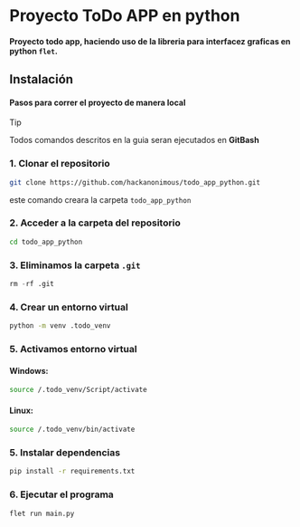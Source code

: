 # Proyecto ToDo APP en python
 #### Proyecto todo app, haciendo uso de la libreria para interfacez graficas en python `flet`.

 ## Instalación
 #### Pasos para correr el proyecto de manera local
 > [!TIP]
 > Todos comandos descritos en la guia seran ejecutados en **GitBash**
 ### 1. Clonar el repositorio
 ```bash
 git clone https://github.com/hackanonimous/todo_app_python.git
 ```
 este comando creara la carpeta `todo_app_python`
 ### 2. Acceder a la carpeta del repositorio
 ```bash
 cd todo_app_python
 ```
 ### 3. Eliminamos la carpeta `.git`
 ```python
 rm -rf .git
 ```
 ### 4. Crear un entorno virtual
 ```bash
 python -m venv .todo_venv
 ```
 ### 5. Activamos entorno virtual
 #### Windows:
 ```bash
source /.todo_venv/Script/activate
 ```
 #### Linux:
 ```bash
 source /.todo_venv/bin/activate
 ```
 ### 5. Instalar dependencias
 ```bash
 pip install -r requirements.txt
 ```
 ### 6. Ejecutar el programa
 ```bash
 flet run main.py
 ```